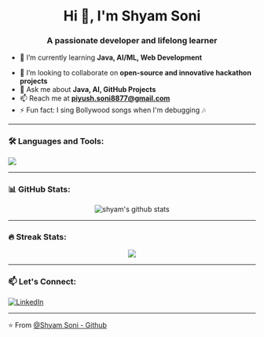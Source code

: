 <!-- README.md -->

<h1 align="center">Hi 👋, I'm Shyam Soni</h1>
<h3 align="center">A passionate developer and lifelong learner</h3>

- 🌱 I’m currently learning **Java, AI/ML, Web Development**
<!-- - 🧠 Building a mental health app for the **Google Solution Challenge 2025** -->
- 👯 I’m looking to collaborate on **open-source and innovative hackathon projects**
- 💬 Ask me about **Java, AI, GitHub Projects**
- 📫 Reach me at **piyush.soni8877@gmail.com**
- ⚡ Fun fact: I sing Bollywood songs when I'm debugging 🎶

---

### 🛠️ Languages and Tools:
<p align="left">
  <img src="https://skillicons.dev/icons?i=java,python,html,css,github,git,vscode" />
</p>

---

### 📊 GitHub Stats:
<p align="center">
  <img src="https://github-readme-stats.vercel.app/api?username=Shyam4849&show_icons=true&theme=tokyonight" alt="shyam's github stats" />
</p>

---

### 🔥 Streak Stats:
<p align="center">
  <img src="https://github-readme-streak-stats.herokuapp.com/?user=Shyam4849&theme=tokyonight" />
</p>

---

### 📫 Let's Connect:
[![LinkedIn](https://img.shields.io/badge/LinkedIn-blue?logo=linkedin&style=for-the-badge)](https://linkedin.com/in/shyam-kumar-soni-4017ba28b)
<!-- 
[![Twitter](https://img.shields.io/badge/Twitter-1DA1F2?logo=twitter&style=for-the-badge)](https://twitter.com/yourhandle)
[![Portfolio](https://img.shields.io/badge/Portfolio-000?logo=firefox&style=for-the-badge)](https://yourwebsite.com) 
-->

---

⭐️ From [@Shyam Soni - Github](https://github.com/Shyam4849)

